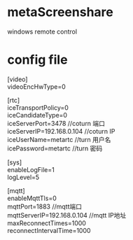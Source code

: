 # metaScreenshare
windows remote control
# config file

[video]  
videoEncHwType=0  
   
[rtc]  
iceTransportPolicy=0  
iceCandidateType=0  
iceServerPort=3478  //coturn 端口  
iceServerIP=192.168.0.104 //coturn IP  
iceUserName=metartc //turn 用户名  
icePassword=metartc //turn 密码  
   
[sys]  
enableLogFile=1  
logLevel=5  
   
[mqtt]  
enableMqttTls=0  
mqttPort=1883 //mqtt端口  
mqttServerIP=192.168.0.104 //mqtt IP地址  
maxReconnectTimes=1000  
reconnectIntervalTime=1000  
